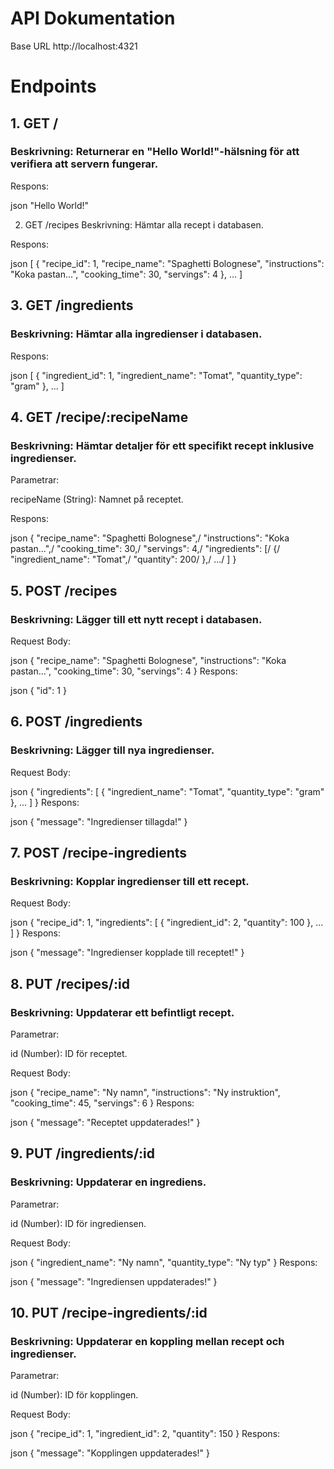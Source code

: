 # API Dokumentation
Base URL
http://localhost:4321

# Endpoints

## 1. GET /

### Beskrivning: Returnerar en "Hello World!"-hälsning för att verifiera att servern fungerar.

Respons:

json
"Hello World!"

2. GET /recipes
Beskrivning: Hämtar alla recept i databasen.

Respons:

json
[
  {
    "recipe_id": 1,
    "recipe_name": "Spaghetti Bolognese",
    "instructions": "Koka pastan...",
    "cooking_time": 30,
    "servings": 4
  },
  ...
]

## 3. GET /ingredients

### Beskrivning: Hämtar alla ingredienser i databasen.

Respons:

json
[
  {
    "ingredient_id": 1,
    "ingredient_name": "Tomat",
    "quantity_type": "gram"
  },
  ...
]

## 4. GET /recipe/:recipeName

### Beskrivning: Hämtar detaljer för ett specifikt recept inklusive ingredienser.

Parametrar:

recipeName (String): Namnet på receptet.

Respons:

json
{
  "recipe_name": "Spaghetti Bolognese",/
  "instructions": "Koka pastan...",/
  "cooking_time": 30,/
  "servings": 4,/
  "ingredients": [/
    {/
      "ingredient_name": "Tomat",/
      "quantity": 200/
    },/
    .../
  ]
}

## 5. POST /recipes

### Beskrivning: Lägger till ett nytt recept i databasen.

Request Body:

json
{
  "recipe_name": "Spaghetti Bolognese",
  "instructions": "Koka pastan...",
  "cooking_time": 30,
  "servings": 4
}
Respons:

json
{
  "id": 1
}

## 6. POST /ingredients

### Beskrivning: Lägger till nya ingredienser.

Request Body:

json
{
  "ingredients": [
    {
      "ingredient_name": "Tomat",
      "quantity_type": "gram"
    },
    ...
  ]
}
Respons:

json
{
  "message": "Ingredienser tillagda!"
}

## 7. POST /recipe-ingredients

### Beskrivning: Kopplar ingredienser till ett recept.

Request Body:

json
{
  "recipe_id": 1,
  "ingredients": [
    {
      "ingredient_id": 2,
      "quantity": 100
    },
    ...
  ]
}
Respons:

json
{
  "message": "Ingredienser kopplade till receptet!"
}
## 8. PUT /recipes/:id

### Beskrivning: Uppdaterar ett befintligt recept.

Parametrar:

id (Number): ID för receptet.

Request Body:

json
{
  "recipe_name": "Ny namn",
  "instructions": "Ny instruktion",
  "cooking_time": 45,
  "servings": 6
}
Respons:

json
{
  "message": "Receptet uppdaterades!"
}
## 9. PUT /ingredients/:id

### Beskrivning: Uppdaterar en ingrediens.

Parametrar:

id (Number): ID för ingrediensen.

Request Body:

json
{
  "ingredient_name": "Ny namn",
  "quantity_type": "Ny typ"
}
Respons:

json
{
  "message": "Ingrediensen uppdaterades!"
}

## 10. PUT /recipe-ingredients/:id

### Beskrivning: Uppdaterar en koppling mellan recept och ingredienser.

Parametrar:

id (Number): ID för kopplingen.

Request Body:

json
{
  "recipe_id": 1,
  "ingredient_id": 2,
  "quantity": 150
}
Respons:

json
{
  "message": "Kopplingen uppdaterades!"
}